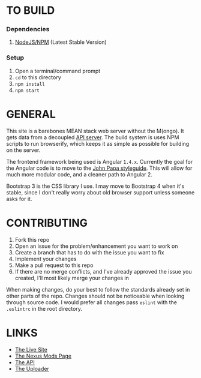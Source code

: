 TO BUILD
==

### Dependencies

1. [NodeJS/NPM](https://nodejs.org) (Latest Stable Version)

### Setup

1. Open a terminal/command prompt
2. `cd` to this directory
3. `npm install`
4. `npm start`

GENERAL
==

This site is a barebones MEAN stack web server without the M(ongo). It gets data from a decoupled [API server](http://github.com/ansballard/modwatchapi). The build system is uses NPM scripts to run browserify, which keeps it as simple as possible for building on the server.

The frontend framework being used is Angular `1.4.x`. Currently the goal for the Angular code is to move to the [John Papa styleguide](https://github.com/johnpapa/angular-styleguide). This will allow for much more modular code, and a cleaner path to Angular 2.

Bootstrap 3 is the CSS library I use. I may move to Bootstrap 4 when it's stable, since I don't really worry about old browser support unless someone asks for it.

CONTRIBUTING
==

1. Fork this repo
2. Open an issue for the problem/enhancement you want to work on
3. Create a branch that has to do with the issue you want to fix
4. Implement your changes
5. Make a pull request to this repo
6. If there are no merge conflicts, and I've already approved the issue you created, I'll most likely merge your changes in

When making changes, do your best to follow the standards already set in other parts of the repo. Changes should not be noticeable when looking through source code. I would prefer all changes pass `eslint` with the `.eslintrc` in the root directory.

LINKS
==

- [The Live Site](http://www.modwat.ch)
- [The Nexus Mods Page](http://nexusmods.com/skyrim/mods/56640)
- [The API](http://github.com/ansballard/modwatchapi)
- [The Uploader](http://github.com/ansballard/modwatchuploader)
